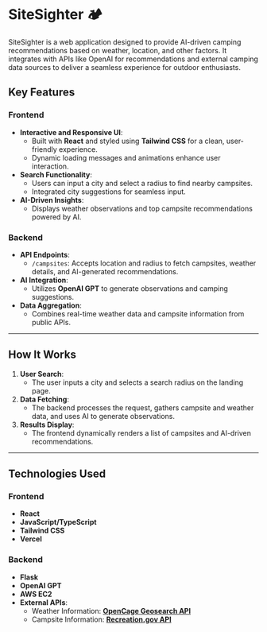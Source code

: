 ﻿# SiteSighter 🏕️
 
SiteSighter is a web application designed to provide AI-driven camping recommendations based on weather, location, and other factors. It integrates with APIs like OpenAI for recommendations and external camping data sources to deliver a seamless experience for outdoor enthusiasts.

## **Key Features**

### **Frontend**
- **Interactive and Responsive UI**:
  - Built with **React** and styled using **Tailwind CSS** for a clean, user-friendly experience.
  - Dynamic loading messages and animations enhance user interaction.
- **Search Functionality**:
  - Users can input a city and select a radius to find nearby campsites.
  - Integrated city suggestions for seamless input.
- **AI-Driven Insights**:
  - Displays weather observations and top campsite recommendations powered by AI.

### **Backend**
- **API Endpoints**:
  - `/campsites`: Accepts location and radius to fetch campsites, weather details, and AI-generated recommendations.
- **AI Integration**:
  - Utilizes **OpenAI GPT** to generate observations and camping suggestions.
- **Data Aggregation**:
  - Combines real-time weather data and campsite information from public APIs.

---

## **How It Works**
1. **User Search**:
   - The user inputs a city and selects a search radius on the landing page.
2. **Data Fetching**:
   - The backend processes the request, gathers campsite and weather data, and uses AI to generate observations.
3. **Results Display**:
   - The frontend dynamically renders a list of campsites and AI-driven recommendations.

---

## **Technologies Used**

### **Frontend**
- **React**
- **JavaScript/TypeScript**
- **Tailwind CSS**
- **Vercel**

### **Backend**
- **Flask**
- **OpenAI GPT**
- **AWS EC2**
- **External APIs**:
  - Weather Information: [**OpenCage Geosearch API**](https://opencagedata.com/)
  - Campsite Information: [**Recreation.gov API**](https://ridb.recreation.gov/)
